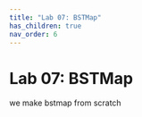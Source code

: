 ```yaml
---
title: "Lab 07: BSTMap"
has_children: true
nav_order: 6
---
```



# Lab 07: BSTMap

we make bstmap from scratch